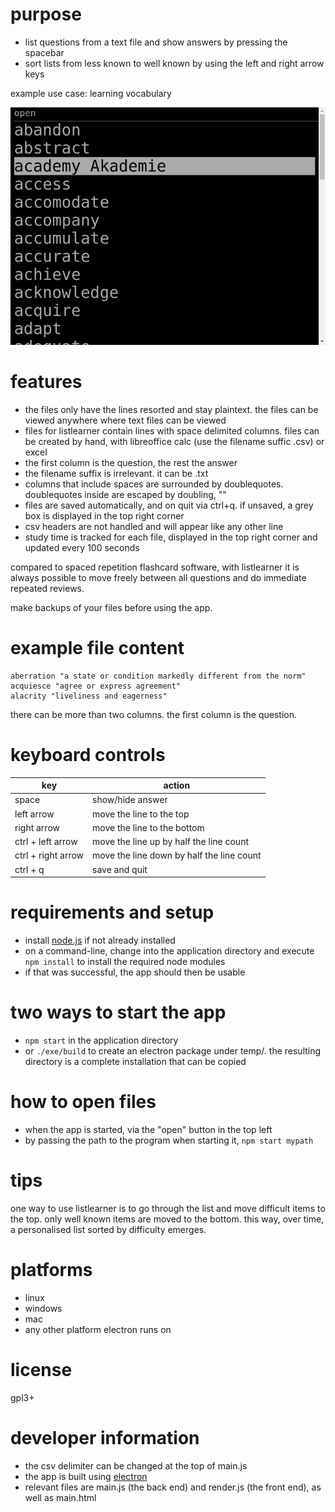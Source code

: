 # purpose
* list questions from a text file and show answers by pressing the spacebar
* sort lists from less known to well known by using the left and right arrow keys

example use case: learning vocabulary

![screenshot](other/screenshot.png?raw=true)

# features
* the files only have the lines resorted and stay plaintext. the files can be viewed anywhere where text files can be viewed
* files for listlearner contain lines with space delimited columns. files can be created by hand, with libreoffice calc (use the filename suffic .csv) or excel
* the first column is the question, the rest the answer
* the filename suffix is irrelevant. it can be .txt
* columns that include spaces are surrounded by doublequotes. doublequotes inside are escaped by doubling, ""
* files are saved automatically, and on quit via ctrl+q. if unsaved, a grey box is displayed in the top right corner
* csv headers are not handled and will appear like any other line
* study time is tracked for each file, displayed in the top right corner and updated every 100 seconds

compared to spaced repetition flashcard software, with listlearner it is always possible to move freely between all questions and do immediate repeated reviews.

make backups of your files before using the app.

# example file content
~~~
aberration "a state or condition markedly different from the norm"
acquiesce "agree or express agreement"
alacrity "liveliness and eagerness"
~~~

there can be more than two columns. the first column is the question.

# keyboard controls
| key | action |
| --- | --- |
| space  | show/hide answer |
| left arrow | move the line to the top |
| right arrow | move the line to the bottom |
| ctrl + left arrow | move the line up by half the line count |
| ctrl + right arrow | move the line down by half the line count |
| ctrl + q | save and quit |

# requirements and setup
* install [node.js](https://nodejs.org/en/) if not already installed
* on a command-line, change into the application directory and execute ``npm install`` to install the required node modules
* if that was successful, the app should then be usable

# two ways to start the app
* ``npm start`` in the application directory
* or ``./exe/build`` to create an electron package under temp/. the resulting directory is a complete installation that can be copied

# how to open files
* when the app is started, via the "open" button in the top left
* by passing the path to the program when starting it, ``npm start mypath``

# tips
one way to use listlearner is to go through the list and move difficult items to the top. only well known items are moved to the bottom. this way, over time, a personalised list sorted by difficulty emerges.

# platforms
* linux
* windows
* mac
* any other platform electron runs on

# license
gpl3+

# developer information
* the csv delimiter can be changed at the top of main.js
* the app is built using [electron](https://www.electronjs.org/)
* relevant files are main.js (the back end) and render.js (the front end), as well as main.html
